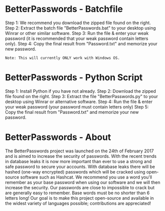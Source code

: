 ﻿# BetterPasswords - Batchfile
Step 1: We recommend you download the zipped file found on the right.
Step 2: Extract the batch file "BetterPasswords.bat" to your desktop using Winrar or other similar software.
Step 3: Run the file & enter your weak password (it is recommended that your weak password contain letters only).
Step 4: Copy the final result from "Password.txt" and memorize your new password.

	Note: This will currently ONLY work with Windows OS.

# BetterPasswords - Python Script

Step 1: Install Python if you have not already.
Step 2: Download the zipped file found on the right.
Step 3: Extract the file "BetterPasswords.py" to your desktop using Winrar or alternative software.
Step 4: Run the file & enter your weak password (your password must contain letters only)
Step 5: Copy the final result from "Password.txt" and memorize your new password.

# BetterPasswords - About

The BetterPasswords project was launched on the 24th of February 2017 and is aimed to increase the security of passwords.
With the recent trends in database leaks it is now more important than ever to use a strong and safe password to secure your accounts.
With database leaks there will be hashed (one-way encrypted) passwords which will be cracked using open-source software such as Hashcat.
We recommend you use a word you'll remember as your base password when using our software and we will then increase the security.
Our passwords are close to impossible to crack but are generally easy to remember.
Base words must be no shorter than 6 letters long!
Our goal is to make this project open-source and available in the widest variety of languages possible; contributions are appreciated!
